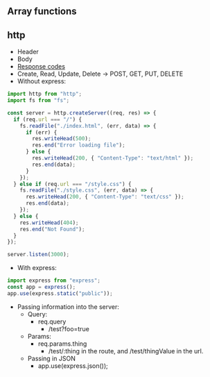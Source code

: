 ## Array functions

## http
- Header
- Body
- [Response codes](https://developer.mozilla.org/en-US/docs/Web/HTTP/Reference/Status)
- Create, Read, Update, Delete -> POST, GET, PUT, DELETE
- Without express:
```js
import http from "http";
import fs from "fs";

const server = http.createServer((req, res) => {
  if (req.url === "/") {
    fs.readFile("./index.html", (err, data) => {
      if (err) {
        res.writeHead(500);
        res.end("Error loading file");
      } else {
        res.writeHead(200, { "Content-Type": "text/html" });
        res.end(data);
      }
    });
  } else if (req.url === "/style.css") {
    fs.readFile("./style.css", (err, data) => {
      res.writeHead(200, { "Content-Type": "text/css" });
      res.end(data);
    });
  } else {
    res.writeHead(404);
    res.end("Not Found");
  }
});

server.listen(3000);
```
- With express:
```js
import express from "express";
const app = express();
app.use(express.static("public"));
```
- Passing information into the server:
    - Query: 
        - req.query 
            - /test?foo=true
    - Params: 
        - req.params.thing
            - /test/:thing in the route, and /test/thingValue in the url.
    - Passing in JSON
        - app.use(express.json());
